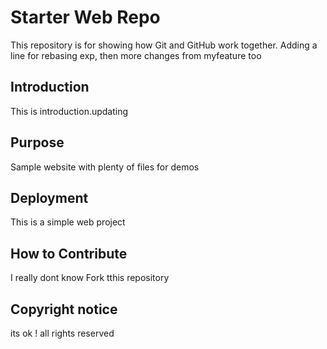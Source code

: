 # Starter Web Repo

This repository is for showing how Git and GitHub work together. 
Adding a line for rebasing exp, then
more changes from myfeature too

## Introduction

This is introduction.updating 

## Purpose

Sample website with plenty of files for demos

## Deployment
This is a simple web project

## How to Contribute 
I really dont know 
Fork tthis repository

## Copyright notice
its ok !
all rights reserved 
